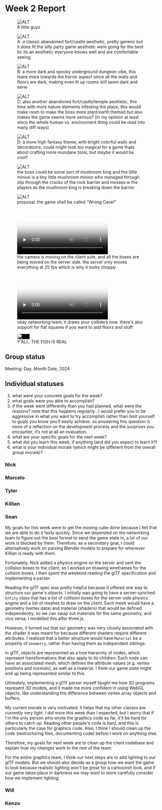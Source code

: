 # Week 2 Report

<div class="gallery">
  <figure>
    <img src="../../images/concept/little-guys.png" alt="ALT">
    <figcaption>
      8 little guys
    </figcaption>
  </figure>
  <figure>
    <img src="../../images/concept/map-idea-a.png" alt="ALT">
    <figcaption>
      A: a classic abandoned fort/castle aesthetic, pretty generic but it does fit the silly party game aesthetic were going for the best bc its an aesthetic everyone knows well and are comfortable seeing
    </figcaption>
  </figure>
  <figure>
    <img src="../../images/concept/map-idea-b.png" alt="ALT">
    <figcaption>
      B: a more dark and spooky underground dungeon vibe, this leans more towards the horror aspect since all the walls and floors are dark, making even lit up rooms still seem dark and eerie
    </figcaption>
  </figure>
  <figure>
    <img src="../../images/concept/map-idea-c.png" alt="ALT">
    <figcaption>
      C: also another abandoned fort/castle/temple aesthetic, this time with more nature elements infesting the place, this would make room to make the boss more plant/earth themed but also makes the game seems more serious? (in my opinion at least since the whole human vs. environment thing could be read into many diff ways)
    </figcaption>
  </figure>
  <figure>
    <img src="../../images/concept/map-idea-d.png" alt="ALT">
    <figcaption>
      D: a more high fantasy theme, with bright colorful walls and decorations, could might look too magical for a game thats about crafting more mundane tools, but maybe it would be cool?
    </figcaption>
  </figure>
  <figure>
    <img src="../../images/concept/mushroom-king.png" alt="ALT">
    <figcaption>
      the boss could be some sort of mushroom king and the little minion is a tiny little mushroom minion who managed through slip through the cracks of the rock barrier and messes w the players as the mushroom king is breaking down the barrier
    </figcaption>
  </figure>
  <figure>
    <img src="../../images/concept/cover-art.png" alt="ALT">
    <figcaption>
      proposal: the game shall be called "Wrong Cave!"
    </figcaption>
  </figure>
</div>

<div class="gallery">
  <figure>
    <video src="../../images/dev/first-wireframe.mp4" controls preload="none" poster="../../images/dev/first-wireframe-poster.png"></video>
    <figcaption>
      the camera is moving on the client side, and all the boxes are being moved on the server side. the server only moves everything at 25 fps which is why it looks choppy
    </figcaption>
  </figure>
  <figure>
    <video src="../../images/dev/plane-wireframe.mp4" controls preload="none" poster="../../images/dev/plane-wireframe-poster.png"></video>
    <figcaption>
      okay networking team, it draws your colliders now. there's also support for flat squares if you want to add floors and stuff
    </figcaption>
  </figure>
  <figure>
    <img src="../../images/dev/fish.png" alt="ALT" style="background-color: black;">
    <figcaption>
      Y'ALL. THE FISH IS REAL
    </figcaption>
  </figure>
</div>

## Group status

<!-- include both the week # and the date of the meeting -->

Meeting: Day, Month Date, 2024

<!-- summarize your overall status for the week -->

<!-- add a statement summarizing the group morale (feel free to be creative in expressing your morale) -->

## Individual statuses

1. what were your concrete goals for the week?
1. what goals were you able to accomplish?
1. if the week went differently than you had planned, what were the reasons? note that this happens regularly...I would prefer you to be aggressive in what you want to try accomplish rather than limit yourself to goals you know you’ll easily achieve. so answering this question is more of a reflection on the development process and the surprises you encounter, it’s not at all an evaluation.
1. what are your specific goals for the next week?
1. what did you learn this week, if anything (and did you expect to learn it?)
1. what is your individual morale (which might be different from the overall group morale)?

### Nick

### Marcelo

### Tyler

### Killian

### Sean

My goals for this week were to get the moving cube done because I felt that we are able to do it fairly quickly. Since we depended on the networking team to figure out the best format to send the game state in, a lot of our work is blocked by them. Therefore, as a secondary goal, I could alternatively work on parsing Blender models to prepare for whenever Killian is ready with them.

Fortunately, Nick added a physics engine on the server and sent the collision boxes to the client, so I worked on drawing wireframes for the collsion boxes. I then spent the weekend reading the glTF specification and implementing a parser.

Reading the glTF spec was pretty helpful because it offered one way to structure our game's objects. I initially was going to have a server-synched `Entity` class that has a list of collision boxes for the server-side physics engine and a list of meshes to draw on the client. Each mesh would have a geometry (vertex data) and material (shaders) that would be defined independently, so we can swap out materials for the same geometry, and vice versa. I modelled this after three.js.

However, it turned out that our geometry was very closely associated with the shader it was meant for because different shaders require different attributes. I realized that a better structure would have `Material` be a property of `Geometry`, rather than having them as independent siblings.

In glTF, objects are represented as a tree hierarchy of nodes, which represent transformations that also apply to its children. Each node can have an associated mesh, which defines the attribute values (e.g. vertex positions and normals), as well as a material. I think our game state might end up being represented similar to this.

Ultimately, implementing a glTF parser myself taught me how 3D programs represent 3D models, and it made me more confident in using WebGL objects, like understanding the difference between vertex array objects and buffers.

My current morale is very motivated; it helps that my other classes are currently very light. I did more this week than I expected, but I worry that if I'm the only person who wrote the graphics code so far, it'll be hard for others to catch up. Reading other people's code is hard, and this is particularly the case for graphics code. Also, I think I should clean up the code (restructuring files, documenting code) before I work on anything else.

Therefore, my goals for next week are to clean up the client codebase and explain how my changes work to the rest of the team.

For the entire graphics team, I think our next steps are to add lighting to our glTF models. But we should also decide as a group how we want the game to look because realistic lighting won't be great for a cartoonish look, and if our game takes place in darkness we may want to more carefully consider how we implement lighting.

### Will

### Kenzo

